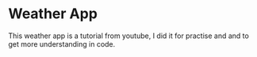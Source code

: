 # Weather App 
This weather app is a tutorial from youtube, I did it for practise and and to get more understanding in code. 
